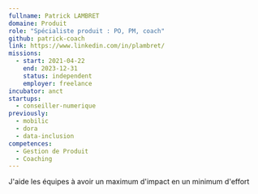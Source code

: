 ```yaml
---
fullname: Patrick LAMBRET
domaine: Produit
role: "Spécialiste produit : PO, PM, coach"
github: patrick-coach
link: https://www.linkedin.com/in/plambret/
missions:
  - start: 2021-04-22
    end: 2023-12-31
    status: independent
    employer: freelance
incubator: anct
startups:
  - conseiller-numerique
previously:
  - mobilic
  - dora
  - data-inclusion
competences:
  - Gestion de Produit
  - Coaching
---
```

J'aide les équipes à avoir un maximum d'impact en un minimum d'effort